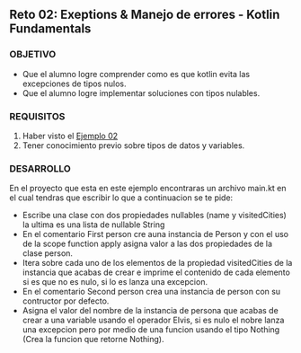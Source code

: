 ## Reto 02: Exeptions & Manejo de errores - Kotlin Fundamentals

### OBJETIVO 

- Que el alumno logre comprender como es que kotlin evita las excepciones de tipos nulos.
- Que el alumno logre implementar soluciones con tipos nulables.

### REQUISITOS 

1. Haber visto el [Ejemplo 02](/../../tree/master/Sesion-07/Ejemplo-01/)
2. Tener conocimiento previo sobre tipos de datos y variables.

### DESARROLLO

En el proyecto que esta en este ejemplo encontraras un archivo main.kt en el cual tendras que escribir lo que a continuacion se te pide:

- Escribe una clase con dos propiedades nullables (name y visitedCities) la ultima es una lista de nullable String
- En el comentario First person cre auna instancia de Person y con el uso de la scope function apply asigna valor a las dos propiedades de la clase person.
- Itera sobre cada uno de los elementos de la propiedad visitedCities de la instancia que acabas de crear e imprime el contenido de cada elemento si es que no es nulo, si lo es lanza una excepcion.
- En el comentario Second person crea una instancia de person con su contructor por defecto.
- Asigna el valor del nombre de la instancia de persona que acabas de crear a una variable usando el operador Elvis, si es nulo el nobre lanza una excepcion pero por medio de una funcion usando el tipo Nothing (Crea la funcion que retorne Nothing).
